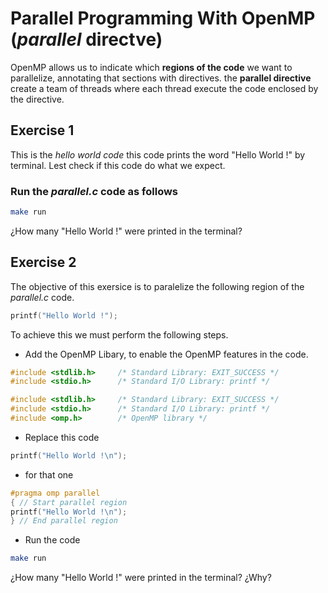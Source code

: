 # Parallel Programming With OpenMP (*parallel* directve)

OpenMP allows us to indicate which **regions of the code** we want to parallelize, annotating that sections with directives. the **parallel directive** create a team of threads where each thread execute the code enclosed by the directive.

## Exercise 1

This is the *hello world code* this code prints the word "Hello World !" by terminal. Lest check if this code do what we expect.

### Run the *parallel.c* code as follows

```bash
make run 
```
¿How many "Hello World !" were printed in the terminal?

## Exercise 2

The objective of this exersice is to paralelize the following region of the *parallel.c* code.

```c
printf("Hello World !");
```
To achieve this we must perform the following steps.

* Add the OpenMP Libary, to enable the OpenMP features in the code.

```c
#include <stdlib.h>     /* Standard Library: EXIT_SUCCESS */
#include <stdio.h>      /* Standard I/O Library: printf */
```

```c
#include <stdlib.h>     /* Standard Library: EXIT_SUCCESS */
#include <stdio.h>      /* Standard I/O Library: printf */
#include <omp.h>        /* OpenMP library */
```

* Replace this code

```c
printf("Hello World !\n");
```

* for that one

```c
#pragma omp parallel
{ // Start parallel region
printf("Hello World !\n");
} // End parallel region
```
* Run the code

```bash
make run 
```

¿How many "Hello World !" were printed in the terminal? ¿Why?
